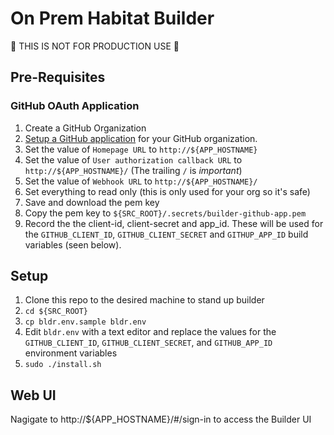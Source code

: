 # On Prem Habitat Builder

:construction: THIS IS NOT FOR PRODUCTION USE :construction:

## Pre-Requisites

### GitHub OAuth Application

1. Create a GitHub Organization
1. [Setup a GitHub application](https://github.com/settings/apps/new) for your GitHub organization.
1. Set the value of `Homepage URL` to `http://${APP_HOSTNAME}`
1. Set the value of `User authorization callback URL` to `http://${APP_HOSTNAME}/` (The trailing `/` is *important*)
1. Set the value of `Webhook URL` to `http://${APP_HOSTNAME}/`
1. Set everything to read only (this is only used for your org so it's safe)
1. Save and download the pem key
1. Copy the pem key to `${SRC_ROOT}/.secrets/builder-github-app.pem`
1. Record the the client-id, client-secret and app_id. These will be used for the `GITHUB_CLIENT_ID`, `GITHUB_CLIENT_SECRET` and `GITHUP_APP_ID` build variables (seen below).

## Setup

1. Clone this repo to the desired machine to stand up builder
1. `cd ${SRC_ROOT}`
1. `cp bldr.env.sample bldr.env`
1. Edit `bldr.env` with a text editor and replace the values for the `GITHUB_CLIENT_ID`, `GITHUB_CLIENT_SECRET`, and `GITHUB_APP_ID` environment variables
1. `sudo ./install.sh`

## Web UI

Nagigate to http://${APP_HOSTNAME}/#/sign-in to access the Builder UI
